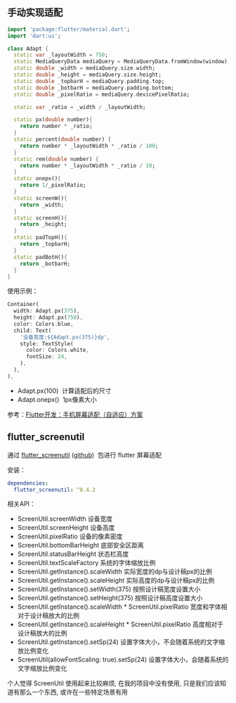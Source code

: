 <a name="c0a908f7"></a>
## 手动实现适配
```dart
import 'package:flutter/material.dart';
import 'dart:ui';

class Adapt {
  static var _layoutWidth = 750;
  static MediaQueryData mediaQuery = MediaQueryData.fromWindow(window);
  static double _width = mediaQuery.size.width;
  static double _height = mediaQuery.size.height;
  static double _topbarH = mediaQuery.padding.top;
  static double _botbarH = mediaQuery.padding.bottom;
  static double _pixelRatio = mediaQuery.devicePixelRatio;

  static var _ratio = _width / _layoutWidth;

  static px(double number){
    return number * _ratio;
  }
  static percent(double number) {
    return number * _layoutWidth * _ratio / 100;
  }
  static rem(double number) {
    return number * _layoutWidth * _ratio / 10;
  }
  static onepx(){
    return 1/_pixelRatio;
  }
  static screenW(){
    return _width;
  }
  static screenH(){
    return _height;
  }
  static padTopH(){
    return _topbarH;
  }
  static padBotH(){
    return _botbarH;
  }
}
```

使用示例：
```dart
Container(
  width: Adapt.px(375),
  height: Adapt.px(750),
  color: Colors.blue,
  child: Text(
    '设备宽度:${Adapt.px(375)}dp',
    style: TextStyle(
      color: Colors.white,
      fontSize: 24,
    ),
  ),
),
```

- Adapt.px(100)  计算适配后的尺寸
- Adapt.onepx()  1px像素大小

参考：[Flutter开发：手机屏幕适配（自适应）方案](https://blog.seosiwei.com/detail/46)

<a name="flutter_screenutil"></a>
## flutter_screenutil
通过 [flutter_screenutil](https://pub.dev/packages/flutter_screenutil) ([github](https://github.com/OpenFlutter/flutter_screenutil))  包进行 flutter 屏幕适配

安装：
```yaml
dependencies:
  flutter_screenutil: ^0.4.2
```

相关API：

- ScreenUtil.screenWidth 设备宽度
- ScreenUtil.screenHeight 设备高度
- ScreenUtil.pixelRatio 设备的像素密度
- ScreenUtil.bottomBarHeight 底部安全区距离
- ScreenUtil.statusBarHeight 状态栏高度
- ScreenUtil.textScaleFactory 系统的字体缩放比例
- ScreenUtil.getInstance().scaleWidth 实际宽度的dp与设计稿px的比例
- ScreenUtil.getInstance().scaleHeight 实际高度的dp与设计稿px的比例
- ScreenUtil.getInstance().setWidth(375) 按照设计稿宽度设置大小
- ScreenUtil.getInstance().setHeight(375) 按照设计稿高度设置大小
- ScreenUtil.getInstance().scaleWidth * ScreenUtil.pixelRatio 宽度和字体相对于设计稿放大的比例
- ScreenUtil.getInstance().scaleHeight * ScreenUtil.pixelRatio 高度相对于设计稿放大的比例
- ScreenUtil.getInstance().setSp(24) 设置字体大小，不会随着系统的文字缩放比例变化
- ScreenUtil(allowFontScaling: true).setSp(24) 设置字体大小，会随着系统的文字缩放比例变化

个人觉得 ScreenUtil 使用起来比较麻烦, 在我的项目中没有使用, 只是我们应该知道有那么一个东西, 或许在一些特定场景有用

